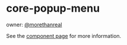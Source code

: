 core-popup-menu
===============

owner: [@morethanreal](http://github.com/morethanreal)

See the [component page](http://polymer-project.org/docs/elements/core-elements.html#core-popup-menu) for more information.
